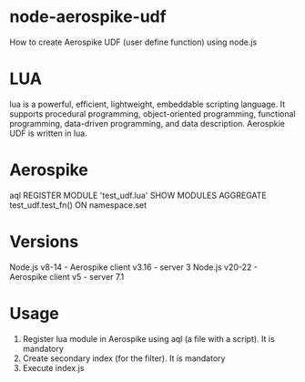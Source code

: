 # node-aerospike-udf
How to create Aerospike UDF (user define function) using node.js
# LUA
lua is a powerful, efficient, lightweight, embeddable scripting language. It supports procedural programming, object-oriented programming, functional programming, data-driven programming, and data description.
Aerospkie UDF is written in lua.
# Aerospike
aql
REGISTER MODULE 'test_udf.lua'
SHOW MODULES
AGGREGATE test_udf.test_fn() ON namespace.set
# Versions
Node.js v8-14 - Aerospike client v3.16 - server 3
Node.js v20-22 - Aerospike client v5 - server 7.1
# Usage
1. Register lua module in Aerospike using aql (a file with a script). It is mandatory
2. Create secondary index (for the filter). It is mandatory
3. Execute index.js
